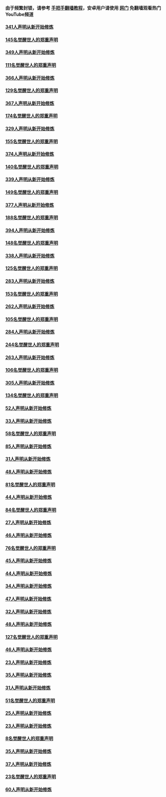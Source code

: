 #### 由于频繁封锁，请参考 [手把手翻墙教程](https://github.com/gfw-breaker/guides/wiki/)，安卓用户请使用 [网门](https://github.com/gfw-breaker/nogfw/blob/master/dl.md?t=06212200) 免翻墙观看热门YouTube频道 

#### [341人声明从新开始修炼](../pages/91/427255.md?t=06212200) 

#### [145名觉醒世人的郑重声明](../pages/91/427254.md?t=06212200) 

#### [349人声明从新开始修炼](../pages/91/426969.md?t=06212200) 

#### [111名觉醒世人的郑重声明](../pages/91/426968.md?t=06212200) 

#### [366人声明从新开始修炼](../pages/91/426737.md?t=06212200) 

#### [129名觉醒世人的郑重声明](../pages/91/426736.md?t=06212200) 

#### [367人声明从新开始修炼](../pages/91/426421.md?t=06212200) 

#### [174名觉醒世人的郑重声明](../pages/91/426420.md?t=06212200) 

#### [329人声明从新开始修炼](../pages/91/426139.md?t=06212200) 

#### [155名觉醒世人的郑重声明](../pages/91/426138.md?t=06212200) 

#### [374人声明从新开始修炼](../pages/91/425811.md?t=06212200) 

#### [140名觉醒世人的郑重声明](../pages/91/425810.md?t=06212200) 

#### [339人声明从新开始修炼](../pages/91/425690.md?t=06212200) 

#### [149名觉醒世人的郑重声明](../pages/91/425689.md?t=06212200) 

#### [377人声明从新开始修炼](../pages/91/424867.md?t=06212200) 

#### [188名觉醒世人的郑重声明](../pages/91/424866.md?t=06212200) 

#### [394人声明从新开始修炼](../pages/91/423914.md?t=06212200) 

#### [148名觉醒世人的郑重声明](../pages/91/423913.md?t=06212200) 

#### [338人声明从新开始修炼](../pages/91/423540.md?t=06212200) 

#### [125名觉醒世人的郑重声明](../pages/91/423539.md?t=06212200) 

#### [283人声明从新开始修炼](../pages/91/423296.md?t=06212200) 

#### [153名觉醒世人的郑重声明](../pages/91/423295.md?t=06212200) 

#### [262人声明从新开始修炼](../pages/91/423004.md?t=06212200) 

#### [105名觉醒世人的郑重声明](../pages/91/423003.md?t=06212200) 

#### [284人声明从新开始修炼](../pages/91/422707.md?t=06212200) 

#### [244名觉醒世人的郑重声明](../pages/91/422706.md?t=06212200) 

#### [263人声明从新开始修炼](../pages/91/422553.md?t=06212200) 

#### [106名觉醒世人的郑重声明](../pages/91/422552.md?t=06212200) 

#### [305人声明从新开始修炼](../pages/91/422153.md?t=06212200) 

#### [134名觉醒世人的郑重声明](../pages/91/422152.md?t=06212200) 

#### [52人声明从新开始修炼](../pages/91/421846.md?t=06212200) 

#### [33人声明从新开始修炼](../pages/91/421804.md?t=06212200) 

#### [58名觉醒世人的郑重声明](../pages/91/421845.md?t=06212200) 

#### [85人声明从新开始修炼](../pages/91/421769.md?t=06212200) 

#### [31人声明从新开始修炼](../pages/91/421763.md?t=06212200) 

#### [48人声明从新开始修炼](../pages/91/421605.md?t=06212200) 

#### [81名觉醒世人的郑重声明](../pages/91/421656.md?t=06212200) 

#### [44人声明从新开始修炼](../pages/91/421544.md?t=06212200) 

#### [84名觉醒世人的郑重声明](../pages/91/421543.md?t=06212200) 

#### [27人声明从新开始修炼](../pages/91/421465.md?t=06212200) 

#### [46人声明从新开始修炼](../pages/91/421454.md?t=06212200) 

#### [76名觉醒世人的郑重声明](../pages/91/421453.md?t=06212200) 

#### [45人声明从新开始修炼](../pages/91/421452.md?t=06212200) 

#### [44人声明从新开始修炼](../pages/91/421422.md?t=06212200) 

#### [34人声明从新开始修炼](../pages/91/421322.md?t=06212200) 

#### [47人声明从新开始修炼](../pages/91/421264.md?t=06212200) 

#### [32人声明从新开始修炼](../pages/91/421225.md?t=06212200) 

#### [48人声明从新开始修炼](../pages/91/421202.md?t=06212200) 

#### [127名觉醒世人的郑重声明](../pages/91/421224.md?t=06212200) 

#### [46人声明从新开始修炼](../pages/91/421203.md?t=06212200) 

#### [23人声明从新开始修炼](../pages/91/421138.md?t=06212200) 

#### [35人声明从新开始修炼](../pages/91/421122.md?t=06212200) 

#### [31人声明从新开始修炼](../pages/91/421081.md?t=06212200) 

#### [51名觉醒世人的郑重声明](../pages/91/421080.md?t=06212200) 

#### [25人声明从新开始修炼](../pages/91/421020.md?t=06212200) 

#### [23人声明从新开始修炼](../pages/91/420884.md?t=06212200) 

#### [8名觉醒世人的郑重声明](../pages/91/420883.md?t=06212200) 

#### [35人声明从新开始修炼](../pages/91/420809.md?t=06212200) 

#### [37人声明从新开始修炼](../pages/91/420766.md?t=06212200) 

#### [23名觉醒世人的郑重声明](../pages/91/420765.md?t=06212200) 

#### [60人声明从新开始修炼](../pages/91/420727.md?t=06212200) 

